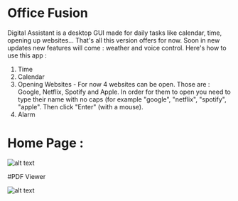 # Office Fusion

Digital Assistant is a desktop GUI made for daily tasks like calendar, time, opening up websites... That's all this version offers for now. Soon in new updates new features will come : weather and voice control. Here's how to use this app :
1. Time
2. Calendar
3. Opening Websites - For now 4 websites can be open. Those are : Google, Netflix, Spotify and Apple. In order for them to open you need to type their name with no caps (for example "google", "netflix", "spotify", "apple". Then click "Enter" (with a mouse).
4. Alarm


# Home Page : 

![alt text](https://github.com/nikolakosticc/officefusion_1.0/blob/main/images/home.png)


#PDF Viewer

![alt text](https://github.com/nikolakosticc/officefusion_1.0/blob/main/images/pdf_viewer.png)
